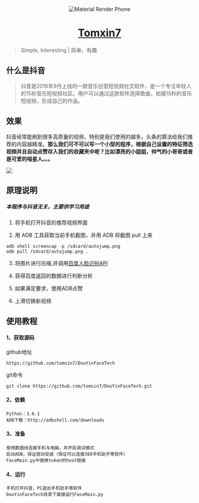 <p align="center">
<img src="https://github.com/tomxin7/DouYinFaceTech/blob/master/banner1.png?raw=true" alt="Material Render Phone">
</p>

<h1 align="center"><a href="http://tomxin.cn" target="_blank">Tomxin7 </a></h1>

> Simple, Interesting | 简单，有趣

## 什么是抖音

> 抖音是2016年9月上线的一款音乐创意短视频社交软件，是一个专注年轻人的15秒音乐短视频社区。用户可以通过这款软件选择歌曲，拍摄15秒的音乐短视频，形成自己的作品。


## 效果
抖音经常能刷到很多高质量的视频，特别是我们使用的越多，头条的算法给我们推荐的内容越精准。**那么我们可不可以写一个小型的程序，根据自己设置的特征筛选视频并且自动点赞存入我们的收藏夹中呢？比如漂亮的小姐姐，帅气的小哥哥或者是可爱的喵星人。。。**
<!--more-->


![](https://github.com/tomxin7/DouYinFaceTech/raw/master/20180418_000727.gif)
## 原理说明

##### 本程序与抖音无关，主要供学习用途

1. 将手机打开抖音的推荐视频界面

2. 用 ADB 工具获取当前手机截图，并用 ADB 将截图 pull 上来
```shell
adb shell screencap -p /sdcard/autojump.png
adb pull /sdcard/autojump.png .
```

3. 将图片进行压缩,并调用[百度人脸识别API](http://ai.baidu.com/tech/face)


4. 获得百度返回的数据进行判断分析

5. 如果满足要求，使用ADB点赞

6. 上滑切换新视频 





## 使用教程


#### 1、获取源码
github地址
```
https://github.com/tomxin7/DouYinFaceTech
```
git命令
```
git clone https://github.com/tomxin7/DouYinFaceTech.git
```
#### 2、依赖
```
Python：3.6.1 
ADB下载：http://adbshell.com/downloads
```
#### 3、准备
```
使用数据线连接手机与电脑，并开启调试模式
启动ADB，保证驱动安装（保证可以连接360手机助手等软件）
FaceMain.py中替换token的host链接
```
#### 4、运行
```
手机打开抖音，PC退出手机助手等软件
DouYinFaceTech目录下直接运行FaceMain.py
```
